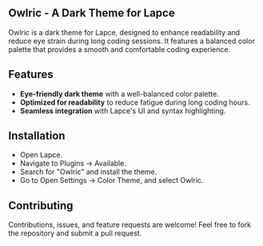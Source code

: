 ## Owlric - A Dark Theme for Lapce
Owlric is a dark theme for Lapce, designed to enhance readability and reduce eye strain during long coding sessions. It features a balanced color palette that provides a smooth and comfortable coding experience.

## Features
- **Eye-friendly dark theme** with a well-balanced color palette.
- **Optimized for readability** to reduce fatigue during long coding hours.
- **Seamless integration** with Lapce's UI and syntax highlighting.

## Installation
- Open Lapce.
- Navigate to Plugins → Available.
- Search for "Owlric" and install the theme.
- Go to Open Settings → Color Theme, and select Owlric.

## Contributing
Contributions, issues, and feature requests are welcome! Feel free to fork the repository and submit a pull request.